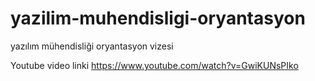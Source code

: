 # yazilim-muhendisligi-oryantasyon
yazılım mühendisliği oryantasyon vizesi

Youtube video linki
https://www.youtube.com/watch?v=GwiKUNsPIko
